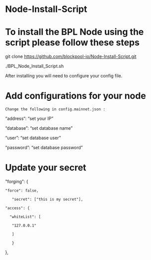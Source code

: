 # Node-Install-Script

# To install the BPL Node using the script please follow these steps

git clone https://github.com/blockpool-io/Node-Install-Script.git

./BPL_Node_Install_Script.sh

After installing you will need to configure your config file.  

# Add configurations for your node

	Change the following in config.mainnet.json :
“address“: “set your IP”

“database”: “set database name”

“user”: “set database user”

“password”: “set database password”

# Update your secret

"forging": {
        
	"force": false,
       
       "secret": ["this is my secret"],
        
	"access": {
          
	  "whiteList": [
           
	   "127.0.0.1"
           
	   ]
       
       }
  
  },

